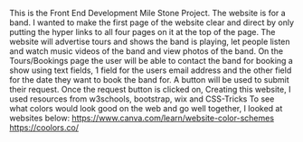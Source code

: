 This is the Front End Development Mile Stone Project. The website is for a band.
I wanted to make the first page of the website clear and direct by only putting the hyper links to all
four pages on it at the top of the page.
The website will advertise tours and shows the band is playing, let people listen and watch music 
videos of the band and view photos of the band.
On the Tours/Bookings page the user will be able to contact the band for booking a show using text 
fields, 1 field for the users email address and the other field for the date they want to book the 
band for. A button will be used to submit their request. Once the request button is clicked on, 
Creating this website, I used resources from w3schools, bootstrap, wix and CSS-Tricks
To see what colors would look good on the web and go well together, I looked at websites below:
https://www.canva.com/learn/website-color-schemes
https://coolors.co/ 

